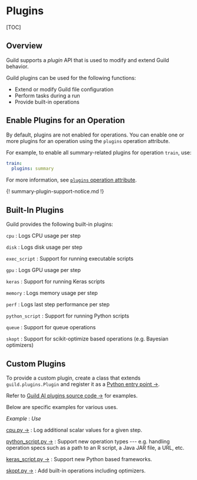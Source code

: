 # Plugins

[TOC]

## Overview

Guild supports a *plugin* API that is used to modify and extend Guild
behavior.

Guild plugins can be used for the following functions:

- Extend or modify Guild file configuration
- Perform tasks during a run
- Provide built-in operations

## Enable Plugins for an Operation

By default, plugins are not enabled for operations. You can enable one
or more plugins for an operation using the `plugins` operation
attribute.

For example, to enable all summary-related plugins for operation
`train`, use:

``` yaml
train:
  plugins: summary
```

For more information, see [`plugins` operation
attribute](/reference/guildfile.md#operation-plugins).

{! summary-plugin-support-notice.md !}

## Built-In Plugins

Guild provides the following built-in plugins:

`cpu`
: Logs CPU usage per step

`disk`
: Logs disk usage per step

`exec_script`
: Support for running executable scripts

`gpu`
: Logs GPU usage per step

`keras`
: Support for running Keras scripts

`memory`
: Logs memory usage per step

`perf`
: Logs last step performance per step

`python_script`
: Support for running Python scripts

`queue`
: Support for queue operations

`skopt`
: Support for scikit-optimize based operations (e.g. Bayesian
  optimizers)

## Custom Plugins

To provide a custom plugin, create a class that extends
`guild.plugins.Plugin` and register it as a [Python entry point
->](https://packaging.python.org/specifications/entry-points/).

Refer to [Guild AI plugins source code
->](https://github.com/guildai/guildai/tree/master/guild/plugins) for
examples.

Below are specific examples for various uses.

*Example*
: *Use*

[cpu.py ->](https://github.com/guildai/guildai/blob/master/guild/plugins/cpu.py)
: Log additional scalar values for a given step.

[python_script.py ->](https://github.com/guildai/guildai/blob/master/guild/plugins/python_script.py)
: Support new operation types --- e.g. handling operation specs such
  as a path to an R script, a Java JAR file, a URL, etc.

[keras_script.py ->](https://github.com/guildai/guildai/blob/master/guild/plugins/keras_script.py)
: Support new Python based frameworks.

[skopt.py ->](https://github.com/guildai/guildai/blob/master/guild/plugins/skopt.py)
: Add built-in operations including optimizers.
